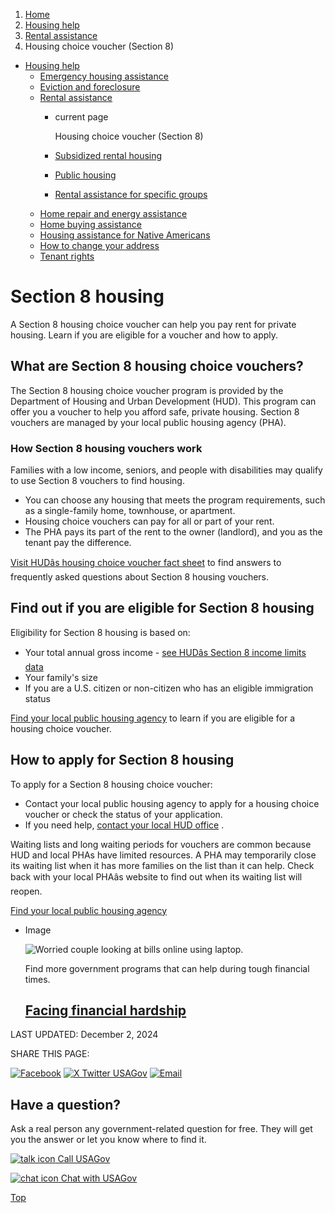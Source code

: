 1. [Home](/)
2. [Housing help](/housing-help)
3. [Rental assistance](/rental-housing-programs)
4. Housing choice voucher (Section 8)

* [Housing help](/housing-help)
  + [Emergency housing assistance](/emergency-housing-assistance)
  + [Eviction and foreclosure](/eviction-and-foreclosure)
  + [Rental assistance](/rental-housing-programs)
    - current page

      Housing choice voucher (Section 8)
    - [Subsidized rental housing](/subsidized-rental-housing)
    - [Public housing](/public-housing)
    - [Rental assistance for specific groups](/rent-help-groups)
  + [Home repair and energy assistance](/repairing-home)
  + [Home buying assistance](/buying-home-programs)
  + [Housing assistance for Native Americans](/native-american-housing-help)
  + [How to change your address](/change-address)
  + [Tenant rights](/tenant-rights)

Section 8 housing
=================

A Section 8 housing choice voucher can help you pay rent for private housing. Learn if you are eligible for a voucher and how to apply.

What are Section 8 housing choice vouchers?
-------------------------------------------

The Section 8 housing choice voucher program is provided by the Department of Housing and Urban Development (HUD). This program can offer you a voucher to help you afford safe, private housing. Section 8 vouchers are managed by your local public housing agency (PHA).

### How Section 8 housing vouchers work

Families with a low income, seniors, and people with disabilities may qualify to use Section 8 vouchers to find housing.

* You can choose any housing that meets the program requirements, such as a single-family home, townhouse, or apartment.
* Housing choice vouchers can pay for all or part of your rent.
* The PHA pays its part of the rent to the owner (landlord), and you as the tenant pay the difference.

[Visit HUDâs housing choice voucher fact sheet](https://www.hud.gov/topics/housing_choice_voucher_program_section_8)
to find answers to frequently asked questions about Section 8 housing vouchers.

**Find out if you are eligible for Section 8 housing**
------------------------------------------------------

Eligibility for Section 8 housing is based on:

* Your total annual gross income -
  [see HUDâs Section 8 income limits data](https://www.huduser.gov/portal/datasets/il.html)
* Your family's size
* If you are a U.S. citizen or non-citizen who has an eligible immigration status

[Find your local public housing agency](https://www.hud.gov/program_offices/public_indian_housing/pha/contacts)
to learn if you are eligible for a housing choice voucher.

**How to apply for Section 8 housing**
--------------------------------------

To apply for a Section 8 housing choice voucher:

* Contact your local public housing agency to apply for a housing choice voucher or check the status of your application.
* If you need help,
  [contact your local HUD office](https://www.hud.gov/program_offices/field_policy_mgt/localoffices)
  .

Waiting lists and long waiting periods for vouchers are common because HUD and local PHAs have limited resources. A PHA may temporarily close its waiting list when it has more families on the list than it can help. Check back with your local PHAâs website to find out when its waiting list will reopen.

[Find your local public housing agency](https://www.hud.gov/program_offices/public_indian_housing/pha/contacts)

* Image

  ![Worried couple looking at bills online using laptop.](https://www.usa.gov/s3/files/styles/large/public/2023-01/Banner_img_Life_FInancial_hardship_en.png?itok=Nx2JnK1W)

  Find more government programs that can help during tough financial times.

  [Facing financial hardship](/financial-hardship)
  ------------------------------------------------

LAST UPDATED:
December 2, 2024

SHARE THIS PAGE:

[![Facebook](/themes/custom/usagov/images/social-media-icons/Facebook_Icon.svg)](https://www.facebook.com/sharer/sharer.php?u=https://www.usa.gov/housing-voucher-section-8&v=3)
[![X Twitter USAGov](/themes/custom/usagov/images/social-media-icons/X_Twitter_Icon.svg?version=2)](https://twitter.com/intent/tweet?source=webclient&text=https://www.usa.gov/housing-voucher-section-8)
[![Email](/themes/custom/usagov/images/social-media-icons/Email_Icon.svg?version=2)](mailto:?subject=https://www.usa.gov/housing-voucher-section-8)

Have a question?
----------------

Ask a real person any government-related question for free. They will get you the answer or let you know where to find it.

[![talk icon](/themes/custom/usagov/images/ICONS_talk.png)
Call USAGov](/phone)

[![chat icon](/themes/custom/usagov/images/ICONS_chat.png)
Chat with USAGov](/chat)

[Top](#main-content)